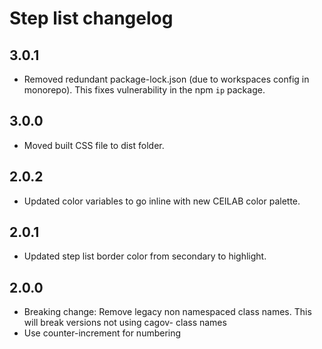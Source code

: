 # Step list changelog

## 3.0.1

- Removed redundant package-lock.json (due to workspaces config in monorepo). This fixes vulnerability in the npm `ip` package.

## 3.0.0

- Moved built CSS file to dist folder.

## 2.0.2

- Updated color variables to go inline with new CEILAB color palette.

## 2.0.1

- Updated step list border color from secondary to highlight.

## 2.0.0

- Breaking change: Remove legacy non namespaced class names. This will break versions not using cagov- class names
- Use counter-increment for numbering
